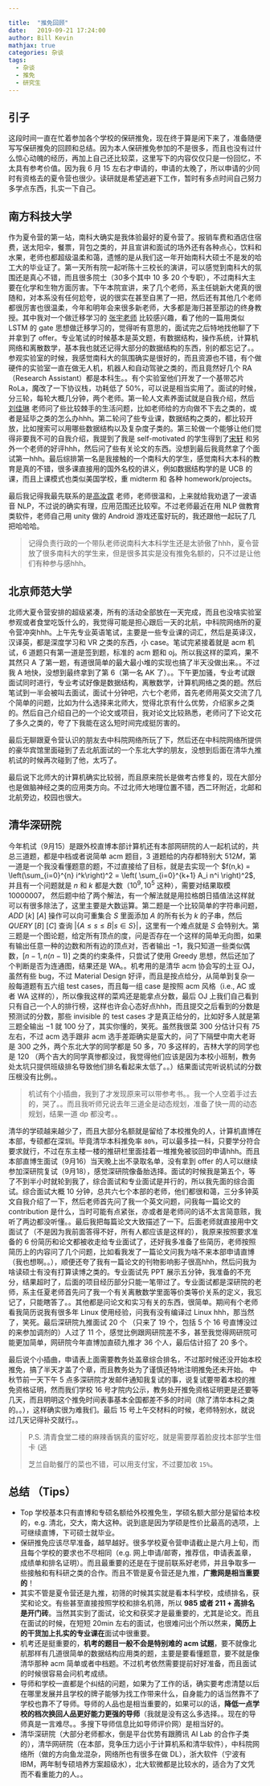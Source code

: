 ```yaml
---

title:  "推免回顾"
date:   2019-09-21 17:24:00
author: Bill Kevin 
mathjax: true
categories: 杂谈
tags:
  - 杂谈
  - 推免
  - 研究生
---
```



## 引子

这段时间一直在忙着参加各个学校的保研推免，现在终于算是闲下来了，准备随便写写保研推免的回顾和总结。因为本人保研推免参加的不是很多，而且也没有过什么惊心动魄的经历，再加上自己还比较菜，这里写下的内容仅仅只是一份回忆，不太具有参考价值。因为我 6 月 15 左右才申请的，申请的太晚了，所以申请的少同时有资格去的夏令营也很少。读研就是希望逃避下工作，暂时有多点时间自己努力多学点东西，扎实一下自己。

## 南方科技大学

作为夏令营的第一站，南科大确实是我体验最好的夏令营了。报销车费和酒店住宿费，送太阳伞，餐票，背包之类的，并且宣讲和面试的场外还有各种点心，饮料和水果，老师也都超级温柔和蔼，遗憾的是从我们这一年开始南科大硕士不是发的哈工大的毕业证了。第一天所有院一起听陈十三校长的演讲，可以感觉到南科大的氛围还是真心不错，而且很多院士（30多个其中 10 多 20 个专职），不过南科大主要在化学和生物方面厉害。下午本院宣讲，来了几个老师，系主任姚新大佬真的很随和，对本系没有任何尬夸，说的很实在甚至自黑了一把，然后还有其他几个老师都很厉害也很温柔，今年和明年会来很多新老师，大多都是海归甚至那边的终身教授。其中我对一个做迁移学习的 [张宇老师](https://yuzhanghk.github.io/) 比较感兴趣，看了他的一篇用类似 LSTM 的 gate 思想做迁移学习的，觉得听有意思的，面试完之后特地找他聊了下并拿到了 offer。专业笔试的时候基本是英文题，有数据结构，操作系统，计算机网络和离散数学，基本我也就还记得大部分的数据结构的东西，别的都忘记了。。参观实验室的时候，我感觉南科大的氛围确实是很好的，而且资源也不错，有个做硬件的实验室一直在做无人机，机器人和自动驾驶之类的，而且竟然好几个 RA （Research Assistant）都是本科生。。有个实验室他们开发了一个基带芯片 RoLa，魔改了一下协议栈，功耗低了 50%，可以说是相当实用了。面试的时候，分三轮，每轮大概几分钟，两个老师。第一轮人文素养面试就是自我介绍，然后 [刘佳琳](http://cse.sustc.edu.cn/cn/people/view/people_id/96/sort_id/9/pid/) 老师问了些比较棘手的生活问题，比如老师给的方向做不下去之类的，或者是延毕之类的怎么办hhh。第二轮问了些专业课，数据结构之类的，都比较开放，比如搜索可以用哪些数据结构以及复杂度子类的。第三轮做一个能够让他们觉得非要我不可的自我介绍，我提到了我是 self-motivated 的学生得到了[宋轩](http://cse.sustc.edu.cn/cn/people/view/people_id/109/sort_id/9/pid/) 和另外一个老师的好评hhh，然后问了些有关论文的东西。没想到最后我竟然拿了个面试第一hhh。最后综排第一名是我接触的一个南科大的学生，感觉南科大本科的教育是真的不错，很多课直接用的国外名校的讲义，例如数据结构学的是 UCB 的课，而且上课模式也类似美国学校，重 midterm 和 各种 homework/projects。

最后我记得我最先联系的是[高汝霆](http://cse.sustc.edu.cn/cn/people/view/people_id/111/sort_id/9/pid/) 老师，老师很温和，上来就给我劝退了一波语音 NLP，不过说的确实有理，应用范围还比较窄。不过老师最近在用 NLP 做教育类软件，老师自己用 unity 做的 Android 游戏还蛮好玩的，我还跟他一起玩了几把哈哈哈。

> 记得负责行政的一个带队老师说南科大本科学生还是太骄傲了hhh，夏令营放了很多南科大的学生来，但是很多其实是没有推免名额的，只不过是让他们有种参与感hhh。

## 北京师范大学

北师大夏令营安排的超级紧凑，所有的活动全部放在一天完成，而且也没啥实验室参观或者食堂吃饭什么的，我觉得可能是担心跟后一天的北航，中科院网络所的夏令营冲突hhh。上午先专业英语笔试，主要是一些专业课的词汇，然后是英译汉，汉译英，都是深度学习和 VR 之类的东西，小 case。笔试完紧接着就是 acm 机试，6 道题只有第一道是签到题，标准的 acm 题和 oj。所以我这样的菜鸡，果不其然只 A 了第一题，有道很简单的最大最小堆的实现也搞了半天没做出来。。不过我  A 地快，没想到最终拿到了第 6（第一名 AK 了）。。下午更加骚，专业考试跟面试同时进行，专业考试好像是数据结构，离散数学，计算机网络之类的题。然后笔试到一半会被叫去面试，面试十分钟吧，六七个老师，首先老师用英文交流了几个简单的问题，比如为什么选择来北师大，觉得北京有什么优势，介绍家乡之类的。然后自己介绍自己的一个论文或项目，我对论文比较熟悉，老师问了下论文花了多久之类的，夸了下我能在这么短时间完成挺厉害的。

最后无聊跟夏令营认识的朋友去中科院网络所玩了下，然后还在中科院网络所提供的豪华宾馆里面碰到了去北航面试的一个东北大学的朋友，没想到后面在清华九推机试的时候再次碰到了他，太巧了。

最后说下北师大的计算机确实比较弱，而且原来院长是做考古修复的，现在大部分也是做脑神经之类的应用类方向。不过北师大地理位置不错，西二环附近，北邮和北航旁边，校园也很大。

## 清华深研院

今年机试（9月15）是跟外校直博本部计算机还有本部网研院的人一起机试的，共总三道题，都是中档或者说简单 acm 题目，3 道题给的内存都特别大 $512M$，第一道是一个我没看懂题意的题，不过直接给了目标，就是去实现一个 $f(n,k) = \left(\sum_{i=0}^{n} i^k\right)^2 = \left( \sum_{i=0}^{k+1} A_i n^i \right)^2$, 并且有一个问题就是 $n$ 和  $k$ 都是大数（$10^9,10^5$ 这种），需要对结果取模 $10000007$， 然后题中给了两个解法，有一个解法就是用拉格朗日插值法这样就可以有很多除法了，这里主要是大数运算。第二题是一个比较简单的字符串问题，$ADD \ [k] \ [A]$ 操作可以向可重集合 $S$ 里面添加 $A$ 的所有长为 $k$ 的子串，然后 $QUERY \ [B] \ [C]$ 查询 $|\{ A \le s \le B | s \in S\}|$，这里有一个难点就是 $S$ 会特别大。第三题是一个图论题，给定所有顶点的度，问是否存在一个这样的简单无向图，如果有输出任意一种的边数和所有边的顶点对，否者输出 $-1$，我只知道一些类似偶数，$[n-1, n(n-1)]$ 之类的约束条件，只尝试了使用 Greedy 思想，然后还加了个判断是否为连通图，结果还是 WA。。机考用的是清华 acm 协会写的土豆 OJ，虽然有些 bug，不过 Material Design 好评，而且是按点给分，从简单到复杂一般每道题有五六组 test cases，而且每一组 case 是按照 acm 风格（i.e., AC 或者 WA 这样的），所以像我这样的菜鸡还是能拿点分数，最后 OJ 上我们自己看到只有自己一个人的排行榜，这样也许会心态好点hhh，而且提交之后看到的分数是预测试的分数，那些 invisible 的 test cases 才是真正给分的，比如好多人就是第三题全输出 $-1$ 就 $100$ 分了，其实你懂的，笑死。虽然我很菜 300 分估计只有 75 左右，不过 acm 选手跟非 acm 选手差距确实是蛮大的，问了下隔壁中南大老哥是 300 之外，两个东北大学的同学都是 50 多，70 多这样的，吉林大学的同学也是 120 （两个吉大的同学真惨都没过，我觉得他们应该是因为本校小班制，教务处太坑只提供班级排名导致他们排名看起来太低了。。）结果面试完听说机试的分数压根没有比例。。

> 机试有个小插曲，我到了才发现原来可以带参考书。。我一个人空着手过去的，哭了。。而且我听师兄说去年三道全是动态规划，准备了快一周的动态规划，结果一道 dp 都没考。。

清华的学硕越来越少了，而且大部分名额就是留给了本校推免的人，计算机直博在本部，专硕都在深圳。毕竟清华本科推免率 `80%`，可以最多挂一科，只要学分符合要求就行，不过在东主楼一楼的推研栏里面挂着一堆推免被驳回的申请hhh。而且本部直博生面试（9月16）当天晚上出不录取名单，没有拿到 offer 的人可以继续参加深研院复试（9月18），感觉深研院像备胎选择。面试的时候我是第五个，等了不到半小时就轮到我了，综合面试和专业面试是并行的，所以我先面的综合面试。综合面试大概 10 分钟，总共六七个本部的老师，他们都很和蔼，三分多钟英文自我介绍了一下，然后老师首先问了我一个英文问题，问我每一篇论文的 contribution 是什么，当时可能有点紧张，亦或者是老师问的话不太言简意赅，我听了两边都没听懂。。最后我把每篇论文大致描述了一下。后面老师就直接用中文面试了（不是因为我前面答得不好，所有人都应该是这样的），我原来按照要求准备的 6 份简历和论文都被收走给专业面试了，还好我多准备了些简历，老师按照简历上的内容问了几个问题，比如看我发了一篇论文问我为啥不来本部申请直博（我也想啊。。），顺便还夸了我有一篇论文的刊物影响影子很高hhh，然后问我为啥读硕士有没有打算读博之类的。专业面试先 PPT 展示五分钟，我准备的不充分，结果超时了，后面的项目经历部分只能一笔带过了。专业面试都是深研院的老师，系主任夏老师首先问了我一个有关离散数学里面等价类等价关系的定义，我忘记了，只能瞎答了。。其他都是问论文和实习有关的东西，很简单。期间有个老师看我简历说我有很多年 Linux 使用经验，问我有没有编译过 Linux hhh，那当然了，笑死。最后深研院九推面试 20 个 （只来了 19 个，包括 5 个 16 号直博没过的来参加调剂的）人过了 11 个，感觉比例跟网研院差不多，甚至我觉得网研院可能更加简单，网研院今年直博加直硕九推才 36 个人，最后估计招了 20 多个。

最后说个小插曲，申请表上面需要教务处盖章综合排名，不过那时候还没开始本校推免，搞了半天才盖了个章，而且教务处为了谨慎还特地注明推免还未开始。 中秋节前一天下午 5 点多深研院才发邮件通知我复试的事，说复试要带着本校的推免资格证明，然而我们学校 16 号才院内公示，教务处开推免资格证明更是还要等几天，而且明明这个推免时间表事基本全国都差不多的时间（除了清华本科之类的。。），这样确实很为难我们。最后 15 号上午交材料的时候，老师特别水，就说过几天记得补交就行。。

> P.S. 清青食堂二楼的麻辣香锅真的蛮好吃，就是需要厚着脸皮找本部学生借卡 (逃
>
> 芝兰自助餐厅的菜也不错，可以用支付宝，不过要加收 `15%`。

## 总结 （Tips）

* Top 学校基本只有直博和专硕名额给外校推免生，学硕名额大部分是留给本校的，e.g. 清北，交大，南大这种。说到底是因为学硕是性价比最高的选项，上可继续直博，下可硕士就毕业。
* 保研推免应该尽早准备，越早越好。很多学校夏令营申请截止是六月上旬，而且每个学校的要求也不尽相同（e.g. 网上申请/邮寄，推荐信，申请表盖章，成绩单和排名证明）。而且最重要的还是在于提前联系好老师，并且争取多一些接触和有科研之类的合作。而且不管是夏令营还是九推，**广撒网是相当重要的**！
* 其实不管是夏令营还是九推，初筛的时候其实就是看本科学校，成绩排名，获奖和论文。有些甚至直接按照学校和排名机筛，所以 **985 或者 211 + 高排名是开门砖**。当然其实到了面试，论文和获奖才是最重要的，尤其是论文。而且在面试的时候，在短短 20min 左右的面试，也很难问出个所以然来，**简历上的干货加上扎实的专业课在**面试中很重要。
* 机考还是挺重要的，**机考的题目一般不会是特别难的 acm 试题**，要不就像北航那样有几道很简单的数据结构应用类的题，主要是要看懂题意，要不就是像清华那种 acm 简单或者中档题。不过机考依然需要提前好好准备，而且面试的时候很容易会问机考成绩。
* 导师和学校一直都是个纠结的问题，如果为了工作的话，确实要考虑清楚以后在哪里发展并且学校的牌子能够为找工作带来什么，自身能力的话当然靠不了学校也靠不了导师。导师的人品也是相当重要的，如果可以的话，**降低一点学校的档次换回人品更好能力更强的导师**（我就是没有这么多选择。。现在的导师真是一言难尽。。多搜下导师信息比如导师评价网）是相当好的。
* 清华深研院（大部分老师都水，倒是平台优势有跟腾讯 AI Lab 的合作子类的），清华网研院（在本部，竞争压力远小于计算机系和清华软件），中科院网络所（做的方向鱼龙混杂，网络所也有很多在做 DL），浙大软件（宁波有 IBM，两年制专硕培养方案超级水），北大软微都是比较水的，适合为了文凭而不看重能力的人。。
